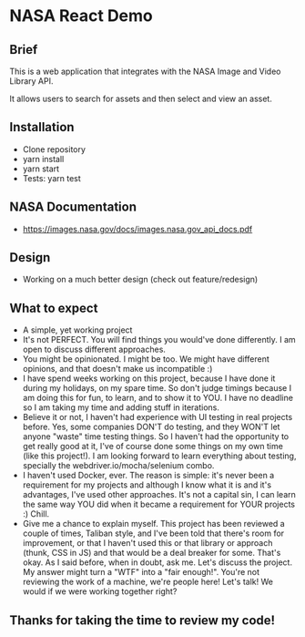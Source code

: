 # NASA React Demo

## Brief

This is a web application that integrates with the NASA Image and Video Library API.

It allows users to search for assets and then select and view an asset.

## Installation

- Clone repository
- yarn install
- yarn start
- Tests: yarn test

## NASA Documentation

- https://images.nasa.gov/docs/images.nasa.gov_api_docs.pdf

## Design

- Working on a much better design (check out feature/redesign)

## What to expect

- A simple, yet working project
- It's not PERFECT. You will find things you would've done differently. I am open to discuss different approaches.
- You might be opinionated. I might be too. We might have different opinions, and that doesn't make us incompatible :)
- I have spend weeks working on this project, because I have done it during my holidays, on my spare time. So don't judge timings because I am doing this for fun, to learn, and to show it to YOU. I have no deadline so I am taking my time and adding stuff in iterations.
- Believe it or not, I haven't had experience with UI testing in real projects before. Yes, some companies DON'T do testing, and they WON'T let anyone "waste" time testing things. So I haven't had the opportunity to get really good at it, I've of course done some things on my own time (like this project!). I am looking forward to learn everything about testing, specially the webdriver.io/mocha/selenium combo.
- I haven't used Docker, ever. The reason is simple: it's never been a requirement for my projects and although I know what it is and it's advantages, I've used other approaches. It's not a capital sin, I can learn the same way YOU did when it became a requirement for YOUR projects :) Chill.
- Give me a chance to explain myself. This project has been reviewed a couple of times, Taliban style, and I've been told that there's room for improvement, or that I haven't used this or that library or approach (thunk, CSS in JS) and that would be a deal breaker for some. That's okay. As I said before, when in doubt, ask me. Let's discuss the project. My answer might turn a "WTF" into a "fair enough!". You're not reviewing the work of a machine, we're people here! Let's talk! We would if we were working together right?

## Thanks for taking the time to review my code!
